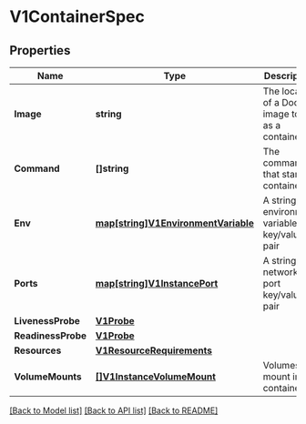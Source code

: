 # V1ContainerSpec

## Properties

Name | Type | Description | Notes
------------ | ------------- | ------------- | -------------
**Image** | **string** | The location of a Docker image to run as a container | [optional] 
**Command** | **[]string** | The commands that start a container | [optional] 
**Env** | [**map[string]V1EnvironmentVariable**](v1EnvironmentVariable.md) | A string to environment variable key/value pair | [optional] 
**Ports** | [**map[string]V1InstancePort**](v1InstancePort.md) | A string to network port key/value pair | [optional] 
**LivenessProbe** | [**V1Probe**](v1Probe.md) |  | [optional] 
**ReadinessProbe** | [**V1Probe**](v1Probe.md) |  | [optional] 
**Resources** | [**V1ResourceRequirements**](v1ResourceRequirements.md) |  | [optional] 
**VolumeMounts** | [**[]V1InstanceVolumeMount**](v1InstanceVolumeMount.md) | Volumes to mount in the container | [optional] 

[[Back to Model list]](../README.md#documentation-for-models) [[Back to API list]](../README.md#documentation-for-api-endpoints) [[Back to README]](../README.md)


